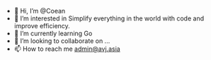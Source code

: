 - 👋 Hi, I’m @Coean
- 👀 I’m interested in Simplify everything in the world with code and improve efficiency.
- 🌱 I’m currently learning Go
- 💞️ I’m looking to collaborate on ...
- 📫 How to reach me admin@avj.asia

<!---
Coean/Coean is a ✨ special ✨ repository because its `README.md` (this file) appears on your GitHub profile.
You can click the Preview link to take a look at your changes.
--->
